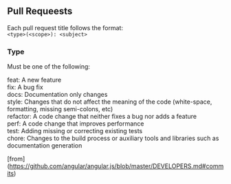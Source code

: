 <!--
SPDX-FileCopyrightText: 2021 Martin Wittlinger <wittlinger.martin@gmail.com>

SPDX-License-Identifier: MIT-Modern-Variant
-->

## Pull Requeests  
Each pull request title follows the format:   
`<type>(<scope>): <subject>`  
### Type  
Must be one of the following:  

feat: A new feature  
fix: A bug fix  
docs: Documentation only changes  
style: Changes that do not affect the meaning of the code (white-space, formatting, missing semi-colons, etc)  
refactor: A code change that neither fixes a bug nor adds a feature  
perf: A code change that improves performance  
test: Adding missing or correcting existing tests  
chore: Changes to the build process or auxiliary tools and libraries such as documentation generation  

[from] (https://github.com/angular/angular.js/blob/master/DEVELOPERS.md#commits) 